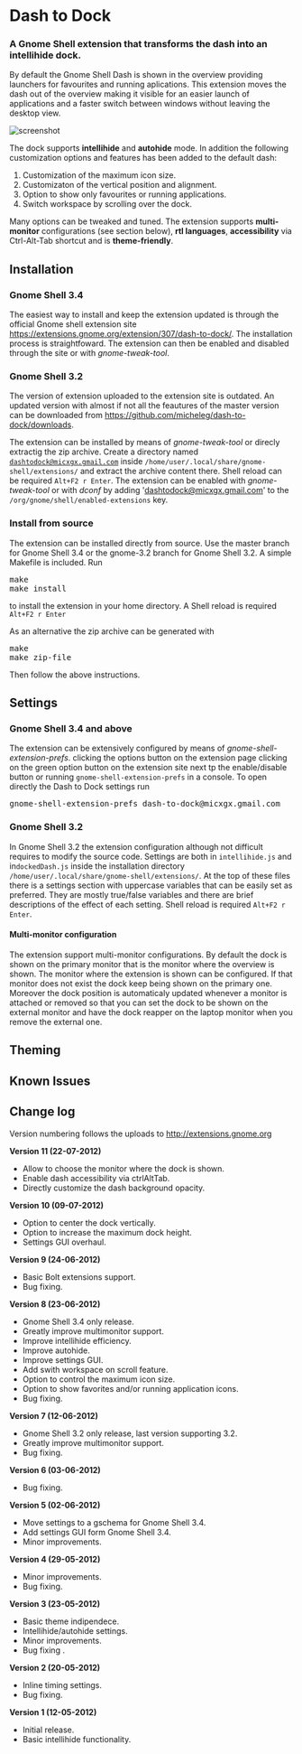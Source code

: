 # Dash to Dock
### A Gnome Shell extension that transforms the dash into an intellihide dock.

By default the Gnome Shell Dash is shown in the overview providing launchers for favourites and running aplications. This extension moves the dash out of the overview making it visible for an easier launch of applications and a faster switch between windows without leaving the desktop view.

![screenshot](https://github.com/micheleg/dash-to-dock/raw/README/screenshots/master.jpg)

The dock supports **intellihide** and **autohide** mode. In addition the following customization options and features has been added to the default dash:

1. Customization of the maximum icon size.
2. Customizaton of the vertical position and alignment.
3. Option to show only favourites or running applications.
4. Switch workspace by scrolling over the dock.

Many options can be tweaked and tuned. The extension supports **multi-monitor** configurations (see section below), **rtl languages**, **accessibility** via Ctrl-Alt-Tab shortcut and is **theme-friendly**.

## Installation
### Gnome Shell 3.4
The easiest way to install and keep the extension updated is through the official Gnome shell extension site https://extensions.gnome.org/extension/307/dash-to-dock/. The installation process is straightfoward. The extension can then be enabled and disabled through the site or with *gnome-tweak-tool*.

### Gnome Shell 3.2
The version of extension uploaded to the extension site is outdated. An updated version with almost if not all the feautures of the master version can be downloaded from https://github.com/micheleg/dash-to-dock/downloads.

The extension can be installed by means of *gnome-tweak-tool* or direcly extractig the zip archive. Create a directory named <code>dashtodock@micxgx.gmail.com</code> inside <code>/home/user/.local/share/gnome-shell/extensions/</code> and extract the archive content there. Shell reload can be required <code>Alt+F2 r Enter</code>. The extension can be enabled with *gnome-tweak-tool* or with *dconf* by adding 'dashtodock@micxgx.gmail.com' to the <code>/org/gnome/shell/enabled-extensions</code> key.

### Install from source
The extension can be installed directly from source. Use the master branch for Gnome Shell 3.4 or the gnome-3.2 branch for Gnome Shell 3.2. A simple Makefile is included. Run 
<pre>make
make install
</pre>
to install the extension in your home directory. A Shell reload is required <code>Alt+F2 r Enter</code>

As an alternative the zip archive can be generated with 
<pre>
make
make zip-file
</pre>
Then follow the above instructions.

## Settings
### Gnome Shell 3.4 and above
The extension can be extensively configured by means of *gnome-shell-extension-prefs*. clicking the options button on the
extension page clicking on the green option button on the extension site next tp the enable/disable button or running <code>gnome-shell-extension-prefs</code> in a console. To open directly the Dash to Dock settings run 
<pre>
gnome-shell-extension-prefs dash-to-dock@micxgx.gmail.com
</pre>

### Gnome Shell 3.2
In Gnome Shell 3.2 the extension configuration although not difficult requires to modify the source code. Settings are both in <code>intellihide.js</code> and in<code>dockedDash.js</code> inside the installation directory <code>/home/user/.local/share/gnome-shell/extensions/</code>. At the top of these files there is a settings section with uppercase variables that can be easily set as preferred. They are mostly true/false variables and there are brief descriptions of the effect of each setting. Shell reload is required <code>Alt+F2 r Enter</code>.

#### Multi-monitor configuration
The extension support multi-monitor configurations. By default the dock is shown on the primary monitor that is the monitor where the overview is shown. The monitor where the extension is shown can be configured. If that monitor does not exist the dock keep being shown on the primary one. Moreover the dock position is automaticaly updated whenever a monitor is attached or removed so that you can set the dock to be shown on the external monitor and have the dock reapper on the laptop monitor when you remove the external one.

## Theming

## Known Issues

## Change log

Version numbering follows the uploads to http://extensions.gnome.org

**Version 11 (22-07-2012)**
 * Allow to choose the monitor where the dock is shown.
 * Enable dash accessibility via ctrlAltTab.
 * Directly customize the dash background opacity.

**Version 10 (09-07-2012)**
 * Option to center the dock vertically.
 * Option to increase the maximum dock height.
 * Settings GUI overhaul.

**Version 9 (24-06-2012)**
 * Basic Bolt extensions support.
 * Bug fixing.

**Version 8 (23-06-2012)**
 * Gnome Shell 3.4 only release.
 * Greatly improve multimonitor support.
 * Improve intellihide efficiency.
 * Improve autohide.
 * Improve settings GUI.
 * Add swith workspace on scroll feature.
 * Option to control the maximum icon size.
 * Option to show favorites and/or running application icons.
 * Bug fixing.

**Version 7 (12-06-2012)**
 * Gnome Shell 3.2 only release, last version supporting 3.2.
 * Greatly improve multimonitor support.
 * Bug fixing.

**Version 6 (03-06-2012)**
 * Bug fixing.

**Version 5 (02-06-2012)**
 * Move settings to a gschema for Gnome Shell 3.4.
 * Add settings GUI form Gnome Shell 3.4.
 * Minor improvements.

**Version 4 (29-05-2012)**
 * Minor improvements.
 * Bug fixing.

**Version 3 (23-05-2012)**
 * Basic theme indipendece.
 * Intellihide/autohide settings.
 * Minor improvements.
 * Bug fixing .

**Version 2 (20-05-2012)**
* Inline timing settings.
* Bug fixing.

**Version 1 (12-05-2012)**
* Initial release.
* Basic intellihide functionality.
